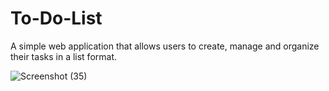 # To-Do-List
A simple web application that allows users to create, manage and organize their tasks in a list format.

![Screenshot (35)](https://github.com/pawanraj77/To-Do-List/assets/76477323/ff90a5ec-60f5-44f9-b98d-70463dd34f4c)

